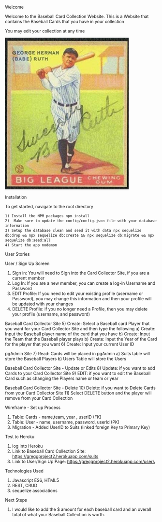 
Welcome

Welcome to the Baseball Card Collection Website. This is a Website that contains the Baseball Cards that you have in your collection

You may edit your collection at any time

![informed optimism?](public/images/baberuth.jpg)

Installation

To get started, navigate to the root directory

    1) Install the NPM packages npm install
    2)  Make sure to update the config/config.json file with your database information
    3) Setup the database clean and seed it with data npx sequelize db:drop && npx sequelize db:create && npx sequelize db:migrate && npx sequelize db:seed:all
    4) Start the app nodemon


User Stories

User / Sign Up Screen 
1)	Sign in:  You will need to Sign into the Card Collector Site, if you are a current member 
2)	Log In:  If you are a new member, you can create a log-in Username and Password
3)  EDIT Profile:  If you need to edit your existing profile (username or Password), you may change this information and then your profile will be updated with your changes
4) DELETE Profile:  if you no longer need a Profile, then you may delete your profile (username, and password)

Baseball Card Collector Site
5)	Create: Select a Baseball card Player that you want for your Card Collector Site and then type the following
    a)  Create: Input the Baseball player name of the card that you have 
    b)  Create: Input the Team that the Baseball player plays
    b)  Create: Input the Year of the Card for the player that you want
6) Create: Input your current User ID  

pgAdmin Site 
7) Read: Cards will be placed in pgAdmin
    a) Suits table will store the Baseball Players
    b) Users Table will store the Users 

Baseball Card Collector Site  - Update or Edits
8)	Update:  if you want to add Cards to your Card Collector Site
9)  EDIT:  if you want to edit the Baseball Card such as changing the Players name or team or year

Baseball Card Collector Site  - Delete 
10)	Delete: if you want to Delete Cards from your Card Collector Site
11) Select DELETE button and the player will remove from your Card Collection 

Wireframe - Set up Process 

1) Table: Cards - name,team, year , userID (FK) 
2) Table: User - name, username, password, userId (PK)
3) Migration -  Added UserID to Suits  (linked foreign Key to Primary Key)

Test to Heroku 
1) log into Heroku 
2) Link to Baseball Card Collection Site:  https://greggproject2.herokuapp.com/suits
3) Link to User/Sign Up Page: https://greggproject2.herokuapp.com/users


Technologies Used

1) Javascript ES6, HTML5 
2) REST, CRUD
3) sequelize associations

Next Steps

1) I would like to add the $ amount for each baseball card and an overall total of what your Baseball Collection is worth. 